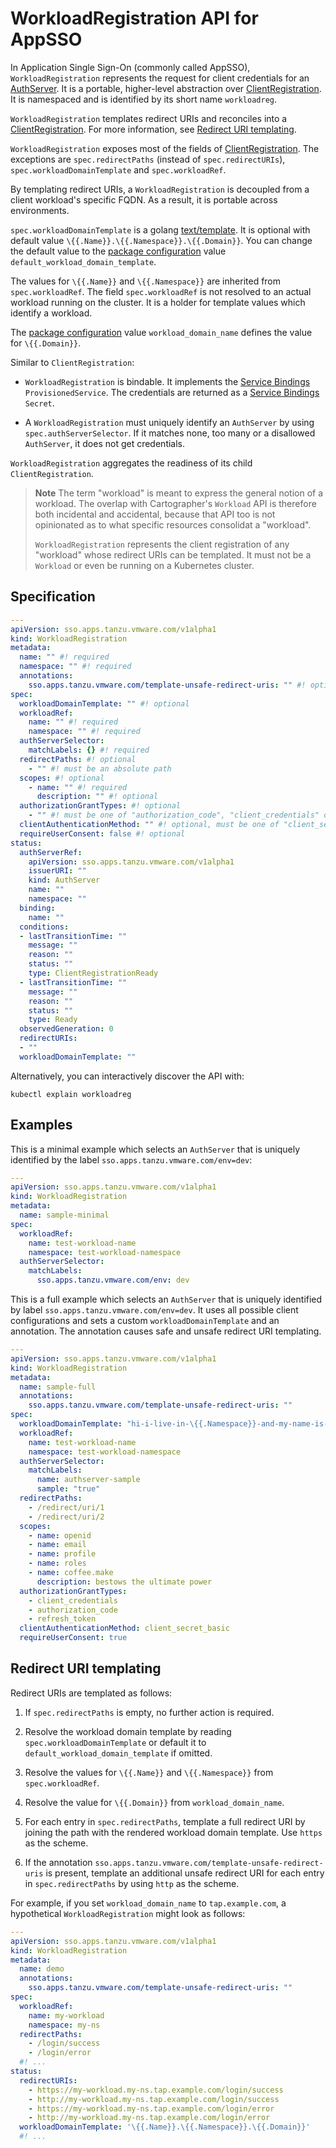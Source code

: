 # WorkloadRegistration API for AppSSO

In Application Single Sign-On (commonly called AppSSO), `WorkloadRegistration` 
represents the request for client credentials for an [AuthServer](authserver.hbs.md). 
It is a portable, higher-level abstraction over [ClientRegistration](clientregistration.hbs.md). 
It is namespaced and is identified by its short name `workloadreg`.

`WorkloadRegistration` templates redirect URIs and reconciles into a
[ClientRegistration](clientregistration.hbs.md). For more information, 
see [Redirect URI templating](#redirect-uri).

`WorkloadRegistration` exposes most of the fields of
[ClientRegistration](clientregistration.hbs.md). The exceptions are
`spec.redirectPaths` (instead of `spec.redirectURIs`), `spec.workloadDomainTemplate` 
and `spec.workloadRef`.

By templating redirect URIs, a `WorkloadRegistration` is decoupled from a client
workload's specific FQDN. As a result, it is portable across environments.

`spec.workloadDomainTemplate` is a golang
[text/template](https://pkg.go.dev/text/template). It is optional with default value `\{{.Name}}.\{{.Namespace}}.\{{.Domain}}`. You can change the default value to the 
[package configuration](../package-configuration.hbs.md) value 
`default_workload_domain_template`.

The values for `\{{.Name}}` and `\{{.Namespace}}` are inherited from
`spec.workloadRef`. The field `spec.workloadRef` is not resolved to an actual
workload running on the cluster. It is a holder for template values which identify 
a workload.

The [package configuration](../package-configuration.hbs.md) value 
`workload_domain_name` defines the value for `\{{.Domain}}`.

Similar to `ClientRegistration`: 

- `WorkloadRegistration` is bindable. It implements the 
  [Service Bindings](https://servicebinding.io/spec/core/1.0.0/)
  `ProvisionedService`. The credentials are returned as a [Service
  Bindings](https://servicebinding.io/spec/core/1.0.0/) `Secret`.

- A `WorkloadRegistration` must uniquely identify an `AuthServer` by using 
  `spec.authServerSelector`. If it matches none, too many or a disallowed `AuthServer`, 
  it does not get credentials.

`WorkloadRegistration` aggregates the readiness of its child `ClientRegistration`.

> **Note** The term "workload" is meant to express the general notion of a
> workload. The overlap with Cartographer's `Workload` API is therefore both
> incidental and accidental, because that API too is not opinionated as to what
> specific resources consolidat a "workload".
>
> `WorkloadRegistration` represents the client registration of any "workload" 
> whose redirect URIs can be templated. It must not be a `Workload` or even be 
> running on a Kubernetes cluster.

## <a id="spec"></a> Specification

```yaml
---
apiVersion: sso.apps.tanzu.vmware.com/v1alpha1
kind: WorkloadRegistration
metadata:
  name: "" #! required
  namespace: "" #! required
  annotations:
    sso.apps.tanzu.vmware.com/template-unsafe-redirect-uris: "" #! optional
spec:
  workloadDomainTemplate: "" #! optional
  workloadRef:
    name: "" #! required
    namespace: "" #! required
  authServerSelector:
    matchLabels: {} #! required
  redirectPaths: #! optional
    - "" #! must be an absolute path
  scopes: #! optional
    - name: "" #! required
      description: "" #! optional
  authorizationGrantTypes: #! optional
    - "" #! must be one of "authorization_code", "client_credentials" or "refresh_token"
  clientAuthenticationMethod: "" #! optional, must be one of "client_secret_post", "client_secret_basic" or "none"
  requireUserConsent: false #! optional
status:
  authServerRef:
    apiVersion: sso.apps.tanzu.vmware.com/v1alpha1
    issuerURI: ""
    kind: AuthServer
    name: ""
    namespace: ""
  binding:
    name: ""
  conditions:
  - lastTransitionTime: ""
    message: ""
    reason: ""
    status: ""
    type: ClientRegistrationReady
  - lastTransitionTime: ""
    message: ""
    reason: ""
    status: ""
    type: Ready
  observedGeneration: 0
  redirectURIs:
  - ""
  workloadDomainTemplate: ""
```

Alternatively, you can interactively discover the API with:

```shell
kubectl explain workloadreg
```

## <a id="examples"></a> Examples

This is a minimal example which selects an `AuthServer` that is uniquely
identified by the label `sso.apps.tanzu.vmware.com/env=dev`:

```yaml
---
apiVersion: sso.apps.tanzu.vmware.com/v1alpha1
kind: WorkloadRegistration
metadata:
  name: sample-minimal
spec:
  workloadRef:
    name: test-workload-name
    namespace: test-workload-namespace
  authServerSelector:
    matchLabels:
      sso.apps.tanzu.vmware.com/env: dev
```

This is a full example which selects an `AuthServer` that is uniquely identified
by label `sso.apps.tanzu.vmware.com/env=dev`. It uses all possible client
configurations and sets a custom `workloadDomainTemplate` and an annotation.
The annotation causes safe and unsafe redirect URI templating.

```yaml
---
apiVersion: sso.apps.tanzu.vmware.com/v1alpha1
kind: WorkloadRegistration
metadata:
  name: sample-full
  annotations:
    sso.apps.tanzu.vmware.com/template-unsafe-redirect-uris: ""
spec:
  workloadDomainTemplate: "hi-i-live-in-\{{.Namespace}}-and-my-name-is-\{{.Name}}.sample.\{{.Domain}}"
  workloadRef:
    name: test-workload-name
    namespace: test-workload-namespace
  authServerSelector:
    matchLabels:
      name: authserver-sample
      sample: "true"
  redirectPaths:
    - /redirect/uri/1
    - /redirect/uri/2
  scopes:
    - name: openid
    - name: email
    - name: profile
    - name: roles
    - name: coffee.make
      description: bestows the ultimate power
  authorizationGrantTypes:
    - client_credentials
    - authorization_code
    - refresh_token
  clientAuthenticationMethod: client_secret_basic
  requireUserConsent: true
```

## <a id="redirect-uri"></a>Redirect URI templating

Redirect URIs are templated as follows:

1. If `spec.redirectPaths` is empty, no further action is required.

1. Resolve the workload domain template by reading
   `spec.workloadDomainTemplate` or default it to
   `default_workload_domain_template` if omitted.

1. Resolve the values for `\{{.Name}}` and `\{{.Namespace}}` from `spec.workloadRef`.

1. Resolve the value for `\{{.Domain}}` from `workload_domain_name`.

1. For each entry in `spec.redirectPaths`, template a full redirect URI by
   joining the path with the rendered workload domain template. Use `https` as
   the scheme.

1. If the annotation `sso.apps.tanzu.vmware.com/template-unsafe-redirect-uris`
   is present, template an additional unsafe redirect URI for each entry in
   `spec.redirectPaths` by using `http` as the scheme.

For example, if you set `workload_domain_name` to `tap.example.com`, a hypothetical
`WorkloadRegistration` might look as follows:

```yaml
---
apiVersion: sso.apps.tanzu.vmware.com/v1alpha1
kind: WorkloadRegistration
metadata:
  name: demo
  annotations:
    sso.apps.tanzu.vmware.com/template-unsafe-redirect-uris: ""
spec:
  workloadRef:
    name: my-workload
    namespace: my-ns
  redirectPaths:
    - /login/success
    - /login/error
  #! ...
status:
  redirectURIs:
    - https://my-workload.my-ns.tap.example.com/login/success
    - http://my-workload.my-ns.tap.example.com/login/success
    - https://my-workload.my-ns.tap.example.com/login/error
    - http://my-workload.my-ns.tap.example.com/login/error
  workloadDomainTemplate: '\{{.Name}}.\{{.Namespace}}.\{{.Domain}}'
  #! ...
```
